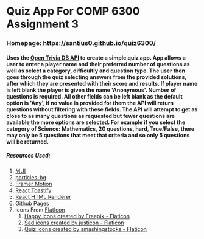 # Quiz App For COMP 6300 Assignment 3

### Homepage: <a href="https://santius0.github.io/quiz6300/" target="_blank"> https://santius0.github.io/quiz6300/ </a>

#### Uses the <a href="https://opentdb.com/api_config.php" target="_blank">Open Trivia DB API</a> to create a simple quiz app. App allows a user to enter a player name and their preferred number of questions as well as select a category, difficultly and question type. The user then goes through the quiz selecting answers from the provided solutions, after which they are presented with their score and results. If player name is left blank the player is given the name 'Anonymous'. Number of questions is required. All other fields can be left blank as the default option is 'Any', if no value is provided for them the API will return questions without filtering with these fields. The API will attempt to get as close to as many questions as requested but fewer questions are available the more options are selected. For example if you select the category of Science: Mathematics, 20 questions, hard, True/False, there may only be 5 questions that meet that criteria and so only 5 questions will be returned. 

##### Resources Used:
1. [MUI](https://mui.com)
2. [particles-bg](https://github.com/lindelof/particles-bg)
3. [Framer Motion](https://www.framer.com/docs/animation/)
4. [React Toastify](https://www.npmjs.com/package/react-toastify)
5. [React HTML Renderer](https://www.npmjs.com/package/react-html-renderer)
6. [Github Pages](https://www.npmjs.com/package/gh-pages)
7. Icons From [FlatIcon](https://www.flaticon.com/)
   1. <a href="https://www.flaticon.com/free-icons/happy" title="happy icons">Happy icons created by Freepik - Flaticon</a>
   2. <a href="https://www.flaticon.com/free-icons/sad" title="sad icons">Sad icons created by justicon - Flaticon</a>
   3. <a href="https://www.flaticon.com/free-icons/quiz" title="quiz icons">Quiz icons created by smashingstocks - Flaticon</a>
